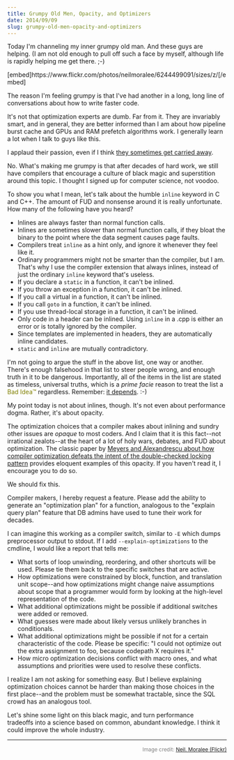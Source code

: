 ```yaml
---
title: Grumpy Old Men, Opacity, and Optimizers
date: 2014/09/09
slug: grumpy-old-men-opacity-and-optimizers
---
```


<p>Today I'm channeling my inner grumpy old man. And these guys are helping. (I am not old enough to pull off such a face by myself, although life is rapidly helping me get there. ;-)</p><p>[embed]https://www.flickr.com/photos/neilmoralee/6244499091/sizes/z/[/embed]</p><p>The reason I'm feeling grumpy is that I've had another in a long, long line of conversations about how to write faster code.</p><p>It's not that optimization experts are dumb. Far from it. They are invariably smart, and in general, they are better informed than I am about how pipeline burst cache and GPUs and RAM prefetch algorithms work. I generally learn a lot when I talk to guys like this.</p><p>I applaud their passion, even if I think <a title="3 Commandments of Performance Optimization" href="../../../2013/01/08/3-commandments-of-performance-optimization/">they sometimes get carried away</a>.</p><p>No. What's making me grumpy is that after decades of hard work, we still have compilers that encourage a culture of black magic and superstition around this topic. I thought I signed up for computer science, not voodoo.</p><p>To show you what I mean, let's talk about the humble <code>inline</code> keyword in C and C++. The amount of FUD and nonsense around it is really unfortunate. How many of the following have you heard?<br /> <!--more--></p><ul><li>Inlines are always faster than normal function calls.</li><li>Inlines are sometimes slower than normal function calls, if they bloat the binary to the point where the data segment causes page faults.</li><li>Compilers treat <code>inline</code> as a hint only, and ignore it whenever they feel like it.</li><li>Ordinary programmers might not be smarter than the compiler, but I am. That's why I use the compiler extension that always inlines, instead of just the ordinary <code>inline</code> keyword that's useless.</li><li>If you declare a <code>static</code> in a function, it can't be inlined.</li><li>If you throw an exception in a function, it can't be inlined.</li><li>If you call a virtual in a function, it can't be inlined.</li><li>If you call <code>goto</code> in a function, it can't be inlined.</li><li>If you use thread-local storage in a function, it can't be inlined.</li><li>Only code in a header can be inlined. Using <code>inline</code> in a .cpp is either an error or is totally ignored by the compiler.</li><li>Since templates are implemented in headers, they are automatically inline candidates.</li><li><code>static</code> and <code>inline</code> are mutually contradictory.</li></ul><p>I'm not going to argue the stuff in the above list, one way or another. There's enough falsehood in that list to steer people wrong, and enough truth in it to be dangerous. Importantly, all of the items in the list are stated as timeless, universal truths, which is a <em>prime facie</em> reason to treat the list a <span style="color:#808000;">Bad Idea™</span> regardless. Remember: <a title="Steve Tolman: It depends." href="../../../2012/09/17/steve-tolman-it-depends/">it depends</a>. :-)</p><p>My point today is not about inlines, though. It's not even about performance dogma. Rather, it's about opacity.</p><p>The optimization choices that a compiler makes about inlining and sundry other issues are <em>opaque</em> to most coders. And I claim that it is this fact--not irrational zealots--at the heart of a lot of holy wars, debates, and FUD about optimization. The classic paper by <a href="http://www.drdobbs.com/cpp/c-and-the-perils-of-double-checked-locki/184405726" target="_blank">Meyers and Alexandrescu about how compiler optimization defeats the intent of the double-checked locking pattern</a> provides eloquent examples of this opacity. If you haven't read it, I encourage you to do so.</p><p>We should fix this.</p><p>Compiler makers, I hereby request a feature. Please add the ability to generate an "optimization plan" for a function, analogous to the "explain query plan" feature that DB admins have used to tune their work for decades.</p><p>I can imagine this working as a compiler switch, similar to <code>-E</code> which dumps preprocessor output to stdout. If I add <code>--explain-optimizations</code> to the cmdline, I would like a report that tells me:</p><ul><li>What sorts of loop unwinding, reordering, and other shortcuts will be used. Please tie them back to the specific switches that are active.</li><li>How optimizations were constrained by block, function, and translation unit scope--and how optimizations might change naive assumptions about scope that a programmer would form by looking at the high-level representation of the code.</li><li>What additional optimizations might be possible if additional switches were added or removed.</li><li>What guesses were made about likely versus unlikely branches in conditionals.</li><li>What additional optimizations might be possible if not for a certain characteristic of the code. Please be specific: "I could not optimize out the extra assignment to foo, because codepath X requires it."</li><li>How micro optimization decisions conflict with macro ones, and what assumptions and priorities were used to resolve these conflicts.</li></ul><p>I realize I am not asking for something easy. But I believe explaining optimization choices cannot be harder than making those choices in the first place--and the problem must be somewhat tractable, since the SQL crowd has an analogous tool.</p><p>Let's shine some light on this black magic, and turn performance tradeoffs into a science based on common, abundant knowledge. I think it could improve the whole industry.</p><hr /><p style="text-align:right;color:gray;font-size:85%;">Image credit: <a href="https://www.flickr.com/photos/neilmoralee/6244499091/sizes/l">Neil. Moralee (Flickr)</a></p>